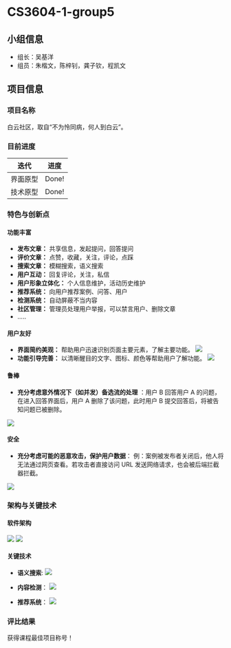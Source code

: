 # CS3604-1-group5

## 小组信息

- 组长：吴基洋
- 组员：朱楷文，陈梓钊，龚子钦，程凯文

## 项目信息

### 项目名称

白云社区，取自“不为怜同病，何人到白云”。

### 目前进度

| 迭代 | 进度 |
| :--: | :--: |
| 界面原型 | Done! |
| 技术原型 | Done! |

### 特色与创新点

#### 功能丰富
+ **发布文章：** 共享信息，发起提问，回答提问
+ **评价文章：** 点赞，收藏，关注，评论，点踩
+ **搜索文章：** 模糊搜索，语义搜索
+ **用户互动：** 回复评论，关注，私信
+ **用户形象立体化：** 个人信息维护，活动历史维护
+ **推荐系统：** 向用户推荐案例、问答、用户
+ **检测系统：** 自动屏蔽不当内容
+ **社区管理：** 管理员处理用户举报，可以禁言用户、删除文章
+  .....

#### 用户友好
+ **界面简约美观：** 帮助用户迅速识别页面主要元素，了解主要功能。
  <img src="pic/2-1.png">
+ **功能引导完善：** 以清晰醒目的文字、图标、颜色等帮助用户了解功能。
  <img src="pic/2-2.png">

#### 鲁棒
+ **充分考虑意外情况下（如并发）备选流的处理** ：用户 B 回答用户 A 的问题，在进入回答界面后，用户 A 删除了该问题，此时用户 B 提交回答后，将被告知问题已被删除。
<img src="pic/3-1.png">

#### 安全
+ **充分考虑可能的恶意攻击，保护用户数据**：
例：案例被发布者关闭后，他人将无法通过网页查看。若攻击者直接访问 URL 发送网络请求，也会被后端拦截器拦截。
<img src="pic/3-2.png">


### 架构与关键技术

#### 软件架构
<img src="pic/4-1.png">
<img src="pic/4-2.png">

#### 关键技术

+ **语义搜索**: 
  <img src="pic/4-3.png">

+ **内容检测**：
  <img src="pic/4-4.png">

+ **推荐系统**：
  <img src="pic/4-5.png">









### 评比结果
获得课程最佳项目称号！
